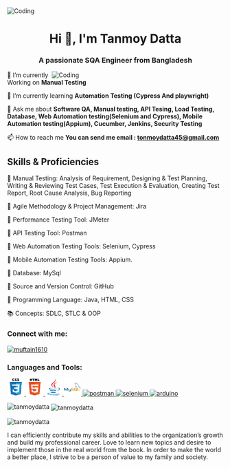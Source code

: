 <img align="center" alt="Coding"  width="1100" src="sqa-banner.png">

<h1 align="center">Hi 👋, I'm Tanmoy Datta </h1>
<h3 align="center">A passionate SQA Engineer from Bangladesh</h3>
<img align="right" alt="Coding" width="400" src="https://www.google.com/url?sa=i&url=https%3A%2F%2Fgithub.com%2Fcipherhacker%2Fcipherhacker&psig=AOvVaw3PgBNKf73J4LJ2YiBu-XAU&ust=1690954712552000&source=images&cd=vfe&opi=89978449&ved=0CBEQjRxqFwoTCJjeta7fuoADFQAAAAAdAAAAABAR">


🔭 I’m currently Working on **Manual Testing**

🌱 I’m currently learning **Automation Testing (Cypress And playwright)**

💬 Ask me about **Software QA, Manual testing, API Tesing, Load Testing, Database, Web Automation testing(Selenium and Cypress), Mobile Automation testing(Appium), Cucumber, Jenkins, Security Testing**

📫 How to reach me **You can send me email : tonmoydatta45@gmail.com**


<h2 align="left">Skills & Proficiencies</h2>

📘 Manual Testing: Analysis of Requirement, Designing & Test Planning, Writing & Reviewing Test Cases, Test Execution & Evaluation, Creating Test Report, Root Cause Analysis, Bug Reporting

📙 Agile Methodology & Project Management: Jira

📗 Performance Testing Tool: JMeter

📘 API Testing Tool: Postman 

📕 Web Automation Testing Tools: Selenium, Cypress

📗 Mobile Automation Testing Tools: Appium.

📓 Database: MySql

📒 Source and Version Control: GitHub

📗 Programming Language: Java, HTML, CSS

📚 Concepts: SDLC, STLC & OOP

<h3 align="left">Connect with me:</h3>
<p align="left">
<a href="https://www.linkedin.com/in/tanmoy-datta-/" target="blank"><img align="center" src="https://raw.githubusercontent.com/rahuldkjain/github-profile-readme-generator/master/src/images/icons/Social/linked-in-alt.svg" alt="muftain1610" height="30" width="40" /></a>
</p>

<h3 align="left">Languages and Tools:</h3>
<p align="left"> <a href="https://www.w3schools.com/css/" target="_blank" rel="noreferrer"> <img src="https://raw.githubusercontent.com/devicons/devicon/master/icons/css3/css3-original-wordmark.svg" alt="css3" width="40" height="40"/> </a> <a href="https://www.w3.org/html/" target="_blank" rel="noreferrer"> <img src="https://raw.githubusercontent.com/devicons/devicon/master/icons/html5/html5-original-wordmark.svg" alt="html5" width="40" height="40"/> </a> <a href="https://www.java.com" target="_blank" rel="noreferrer"> <img src="https://raw.githubusercontent.com/devicons/devicon/master/icons/java/java-original.svg" alt="java" width="40" height="40"/> </a>  <a href="https://www.mysql.com/" target="_blank" rel="noreferrer"> <img src="https://raw.githubusercontent.com/devicons/devicon/master/icons/mysql/mysql-original-wordmark.svg" alt="mysql" width="40" height="40"/> </a>  <a href="https://postman.com" target="_blank" rel="noreferrer"> <img src="https://www.vectorlogo.zone/logos/getpostman/getpostman-icon.svg" alt="postman" width="40" height="40"/> </a> <a href="https://www.selenium.dev" target="_blank" rel="noreferrer"> <img src="https://raw.githubusercontent.com/detain/svg-logos/780f25886640cef088af994181646db2f6b1a3f8/svg/selenium-logo.svg" alt="selenium" width="40" height="40"/> </a> <a href="https://www.arduino.cc/" target="_blank" rel="noreferrer"> <img src="https://cdn.worldvectorlogo.com/logos/arduino-1.svg" alt="arduino" width="40" height="40"/> </a>  </p>

<p><img align="left" src="https://github-readme-stats.vercel.app/api/top-langs?username=tanmoydatta&show_icons=true&locale=en&layout=compact" alt="tanmoydatta" /></p>

<p>&nbsp;<img align="center" src="https://github-readme-stats.vercel.app/api?username=tanmoydatta&show_icons=true&locale=en" alt="tanmoydatta" /></p>

<p><img align="center" src="https://github-readme-streak-stats.herokuapp.com/?user=tanmoydatta&" alt="tanmoydatta" /></p>

I can efficiently contribute my skills and abilities to the organization’s growth and build my professional career. Love to learn new topics and desire to implement those in the real world from the book. In order to make the world a better place, I strive to be a person of value to my family and society.

